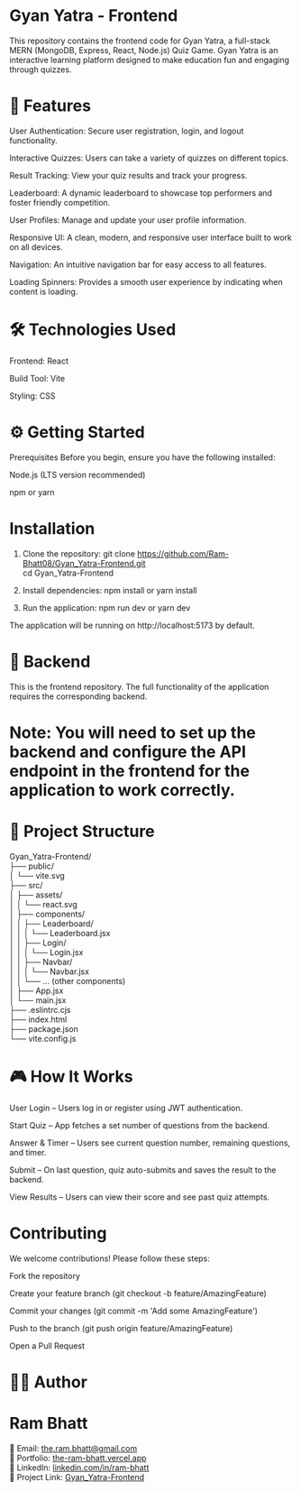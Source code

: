 # Gyan Yatra - Frontend
This repository contains the frontend code for Gyan Yatra, a full-stack MERN (MongoDB, Express, React, Node.js) Quiz Game. Gyan Yatra is an interactive learning platform designed to make education fun and engaging through quizzes.

 # 🚀 Features
User Authentication: Secure user registration, login, and logout functionality.

Interactive Quizzes: Users can take a variety of quizzes on different topics.

Result Tracking: View your quiz results and track your progress.

Leaderboard: A dynamic leaderboard to showcase top performers and foster friendly competition.

User Profiles: Manage and update your user profile information.

Responsive UI: A clean, modern, and responsive user interface built to work on all devices.

Navigation: An intuitive navigation bar for easy access to all features.

Loading Spinners: Provides a smooth user experience by indicating when content is loading.

# 🛠️ Technologies Used
Frontend: React

Build Tool: Vite

Styling: CSS

# ⚙️ Getting Started
Prerequisites
Before you begin, ensure you have the following installed:

Node.js (LTS version recommended)

npm or yarn


# Installation
1. Clone the repository:
git clone https://github.com/Ram-Bhatt08/Gyan_Yatra-Frontend.git <br>
cd Gyan_Yatra-Frontend

2. Install dependencies:
npm install
or
yarn install

3. Run the application:
npm run dev
 or
yarn dev

The application will be running on http://localhost:5173 by default.

# 🔗 Backend
This is the frontend repository. The full functionality of the application requires the corresponding backend.

# Note: You will need to set up the backend and configure the API endpoint in the frontend for the application to work correctly.

# 📂 Project Structure

Gyan_Yatra-Frontend/ <br>
├── public/ <br>
│   └── vite.svg <br>
├── src/ <br>
│   ├── assets/ <br>
│   │   └── react.svg <br>
│   ├── components/ <br>
│   │   ├── Leaderboard/ <br>
│   │   │   └── Leaderboard.jsx <br>
│   │   ├── Login/ <br>
│   │   │   └── Login.jsx <br>
│   │   ├── Navbar/ <br>
│   │   │   └── Navbar.jsx <br>
│   │   └── ... (other components) <br>
│   ├── App.jsx <br>
│   └── main.jsx <br>
├── .eslintrc.cjs <br>
├── index.html <br>
├── package.json <br>
└── vite.config.js <br>


# 🎮 How It Works

User Login – Users log in or register using JWT authentication.

Start Quiz – App fetches a set number of questions from the backend.

Answer & Timer – Users see current question number, remaining questions, and timer.

Submit – On last question, quiz auto-submits and saves the result to the backend.

View Results – Users can view their score and see past quiz attempts.


# Contributing
We welcome contributions! Please follow these steps:

Fork the repository

Create your feature branch (git checkout -b feature/AmazingFeature)

Commit your changes (git commit -m 'Add some AmazingFeature')

Push to the branch (git push origin feature/AmazingFeature)

Open a Pull Request


# 👨‍💻 Author

# Ram Bhatt
📧 Email: the.ram.bhatt@gmail.com <br>
🔗 Portfolio: <a href="https://the-ram-bhatt.vercel.app" target="_blank">the-ram-bhatt.vercel.app</a> <br>
💼 LinkedIn: <a href="https://www.linkedin.com/in/ram-bhatt-12390a253/" target="_blank">linkedin.com/in/ram-bhatt</a> <br>
🐙 Project Link: <a href="https://github.com/Ram-Bhatt08/Gyan_Yatra-Frontend" target="_blank">Gyan_Yatra-Frontend</a> <br>

